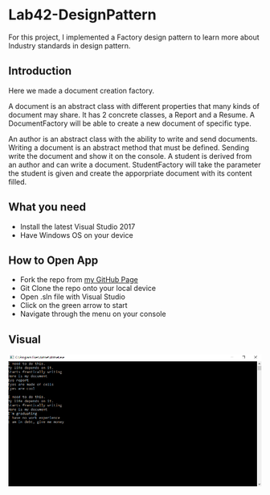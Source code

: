 # Lab42-DesignPattern
For this project, I implemented a Factory design pattern to learn more about Industry standards
in design pattern.

## Introduction
Here we made a document creation factory.

A document is an abstract class with different properties that many kinds of document may 
share. It has 2 concrete classes, a Report and a Resume. A DocumentFactory will be able to
create a new document of specific type. 

An author is an abstract class with the ability to write and send documents. Writing a document
is an abstract method that must be defined. Sending write the document and show it on the console.
A student is derived from an author and can write a document. StudentFactory will take 
the parameter the student is given and create the apporpriate document with its content filled.

## What you need
* Install the latest Visual Studio 2017
* Have Windows OS on your device

## How to Open App
* Fork the repo from [my GitHub Page](https://github.com/Calamario)
* Git Clone the repo onto your local device
* Open .sln file with Visual Studio
* Click on the green arrow to start
* Navigate through the menu on your console

## Visual
![visual](assets/visual.PNG)